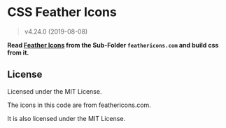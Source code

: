 CSS Feather Icons
=================

> v4.24.0 (2019-08-08)

__Read [Feather Icons](https://feathericons.com/feather.zip) 
from the Sub-Folder `feathericons.com` and build
css from it.__

License
-------

Licensed under the MIT License.

The icons in this code are from feathericons.com.

It is also licensed under the MIT License.
